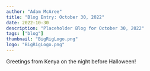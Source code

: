 ```yaml
---
author: "Adam McAree"
title: "Blog Entry: October 30, 2022"
date: 2022-10-30
description: "Placeholder Blog for October 30, 2022"
tags: ["blog"]
thumbnail: "BigRigLogo.png"
logo: "BigRigLogo.png"
---
```

Greetings from Kenya on the night before Halloween! 